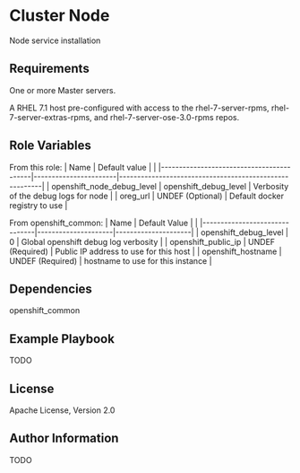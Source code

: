 Cluster Node
==============

Node service installation

Requirements
------------

One or more Master servers.

A RHEL 7.1 host pre-configured with access to the rhel-7-server-rpms,
rhel-7-server-extras-rpms, and rhel-7-server-ose-3.0-rpms repos.

Role Variables
--------------
From this role:
| Name                                     | Default value         |                                                        |
|------------------------------------------|-----------------------|--------------------------------------------------------|
| openshift_node_debug_level               | openshift_debug_level | Verbosity of the debug logs for node |
| oreg_url                                 | UNDEF (Optional)      | Default docker registry to use                         |

From openshift_common:
| Name                          |  Default Value      |                     | 
|-------------------------------|---------------------|---------------------|
| openshift_debug_level         | 0                   | Global openshift debug log verbosity |
| openshift_public_ip           | UNDEF (Required)    | Public IP address to use for this host |
| openshift_hostname            | UNDEF (Required)    | hostname to use for this instance |

Dependencies
------------

openshift_common

Example Playbook
----------------

TODO

License
-------

Apache License, Version 2.0

Author Information
------------------

TODO
